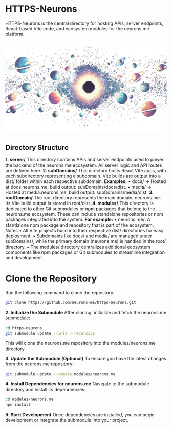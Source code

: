 # HTTPS-Neurons
HTTPS-Neurons is the central directory for hosting APIs, server endpoints, React-based Vite code, and ecosystem modules for the neurons.me platform.

![Neuroverse](./rootDomain/public/media/neuroverse.png)

## Directory Structure
**1. server/**
This directory contains APIs and server endpoints used to power the backend of the neurons.me ecosystem. All server logic and API routes are defined here.
**2. subDomains/**
This directory hosts React Vite apps, with each subdirectory representing a subdomain. Vite builds are output into a dist/ folder within each respective subdomain.
**Examples:**
	•	docs/ → Hosted at docs.neurons.me, build output: subDomains/docs/dist.
	•	media/ → Hosted at media.neurons.me, build output: subDomains/media/dist.
**3. rootDomain/**
The root directory represents the main domain, neurons.me. Its Vite build output is stored in root/dist.
**4. modules/**
This directory is dedicated to other Git submodules or npm packages that belong to the neurons.me ecosystem. These can include standalone repositories or npm packages integrated into the system.
**For example:**
	•	neurons.me/: A standalone npm package and repository that is part of the ecosystem.
Notes
	•	All Vite projects build into their respective dist/ directories for easy deployment.
	•	Subdomains like docs/ and media/ are managed under subDomains/, while the primary domain (neurons.me) is handled in the root/ directory.
	•	The modules/ directory centralizes additional ecosystem components like npm packages or Git submodules to streamline integration and development.

# Clone the Repository
Run the following command to clone the repository:
```bash
git clone https://github.com/neurons-me/https-neurons.git
```
**2. Initialize the Submodule**
After cloning, initialize and fetch the neurons.me submodule:
```bash
cd https-neurons
git submodule update --init --recursive
```
This will clone the neurons.me repository into the modules/neurons.me directory.

**3. Update the Submodule (Optional)**
To ensure you have the latest changes from the neurons.me repository:
```bash
git submodule update --remote modules/neurons.me
```
**4. Install Dependencies for neurons.me**
Navigate to the submodule directory and install its dependencies:
```bash
cd modules/neurons.me
npm install
```
**5. Start Development**
Once dependencies are installed, you can begin development or integrate the submodule into your project.

